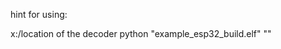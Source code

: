 hint for using:

x:/location of the decoder python "example_esp32_build.elf" "<copy of the backtrace from selial port >"
